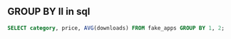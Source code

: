 ## GROUP BY II in sql
```SQL
SELECT category, price, AVG(downloads) FROM fake_apps GROUP BY 1, 2;
```